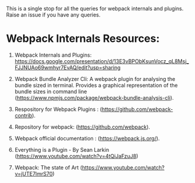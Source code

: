 This is a single stop for all the queries for webpack internals and plugins. Raise an issue if you have any queries.

# Webpack Internals Resources:

1. Webpack Internals and Plugins: https://docs.google.com/presentation/d/13E3vBPObKsunVocz_qL8Msj_FJJNUAo69wmhyr7EvAQ/edit?usp=sharing

2. Webpack Bundle Analyzer Cli: A webpack plugin for analysing the bundle sized in terminal. Provides a graphical representation of the bundle sizes in command line (https://www.npmjs.com/package/webpack-bundle-analysis-cli).

3. Respository for Webpack Plugins : (https://github.com/webpack-contrib).

4. Repository for webpack: (https://github.com/webpack).

5. Webpack official documentation : (https://webpack.js.org/).

6. Everything is a Plugin - By Sean Larkin (https://www.youtube.com/watch?v=4tQiJaFzuJ8)

7. Webpack: The state of Art (https://www.youtube.com/watch?v=jUTE7lmrS70)
